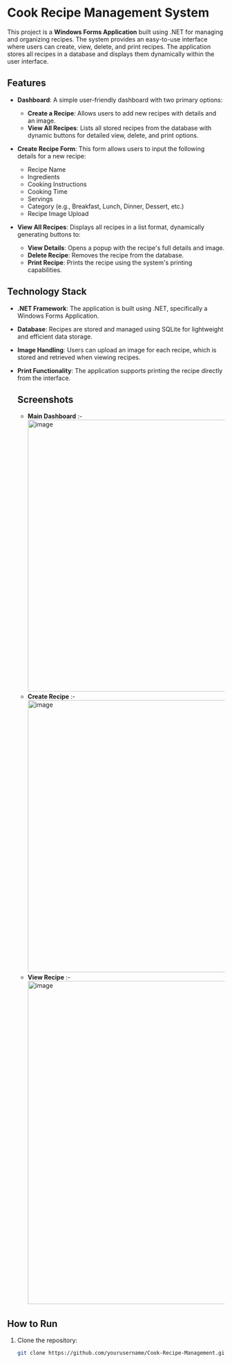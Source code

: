 # Cook Recipe Management System

This project is a **Windows Forms Application** built using .NET for managing and organizing recipes. The system provides an easy-to-use interface where users can create, view, delete, and print recipes. The application stores all recipes in a database and displays them dynamically within the user interface.

## Features

- **Dashboard**: A simple user-friendly dashboard with two primary options:
  - **Create a Recipe**: Allows users to add new recipes with details and an image.
  - **View All Recipes**: Lists all stored recipes from the database with dynamic buttons for detailed view, delete, and print options.
  
- **Create Recipe Form**: This form allows users to input the following details for a new recipe:
  - Recipe Name
  - Ingredients
  - Cooking Instructions
  - Cooking Time
  - Servings
  - Category (e.g., Breakfast, Lunch, Dinner, Dessert, etc.)
  - Recipe Image Upload

- **View All Recipes**: Displays all recipes in a list format, dynamically generating buttons to:
  - **View Details**: Opens a popup with the recipe's full details and image.
  - **Delete Recipe**: Removes the recipe from the database.
  - **Print Recipe**: Prints the recipe using the system's printing capabilities.

## Technology Stack

- **.NET Framework**: The application is built using .NET, specifically a Windows Forms Application.
- **Database**: Recipes are stored and managed using SQLite for lightweight and efficient data storage.
- **Image Handling**: Users can upload an image for each recipe, which is stored and retrieved when viewing recipes.
- **Print Functionality**: The application supports printing the recipe directly from the interface.

  ## Screenshots
  - **Main Dashboard** :- <br><img width="628" alt="image" src="https://github.com/user-attachments/assets/01cf2df3-5d4c-4555-acc5-0366fdf27fc0"> <br>
  - **Create Recipe** :- <br><img width="629" alt="image" src="https://github.com/user-attachments/assets/66ddc62b-b41b-44a0-aea6-09c417d74637"> <br>
  - **View Recipe** :- <br><img width="747" alt="image" src="https://github.com/user-attachments/assets/c93e1365-8ff7-4d13-827b-a50845d1b352">




## How to Run

1. Clone the repository:
   ```bash
   git clone https://github.com/yourusername/Cook-Recipe-Management.git
